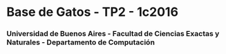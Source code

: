 # Base de Gatos - TP2 - 1c2016
### Universidad de Buenos Aires - Facultad de Ciencias Exactas y Naturales - Departamento de Computación
